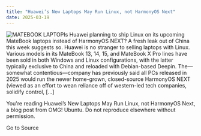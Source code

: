 ```yaml
---
title: "Huawei’s New Laptops May Run Linux, not HarmonyOS Next"
date: 2025-03-19
---
```


![MATEBOOK LAPTOP](https://i0.wp.com/www.omgubuntu.co.uk/wp-content/uploads/2025/03/laptop.jpg?resize=406%2C232&ssl=1)Is Huawei planning to ship Linux on its upcoming MateBook laptops instead of HarmonyOS NEXT? A fresh leak out of China this week suggests so. Huawei is no stranger to selling laptops with Linux. Various models in its MateBook 13, 14, 15, and MateBook X Pro lines have been sold in both Windows and Linux configurations, with the latter typically exclusive to China and reloaded with Debian-based Deepin. The—somewhat contentious—company has previously said all PCs released in 2025 would run the newer home-grown, closed-source HarmonyOS NEXT (viewed as an effort to wean reliance off of western-led tech companies, solidify control, \[…\]

You're reading Huawei’s New Laptops May Run Linux, not HarmonyOS Next, a blog post from OMG! Ubuntu. Do not reproduce elsewhere without permission.

Go to Source
